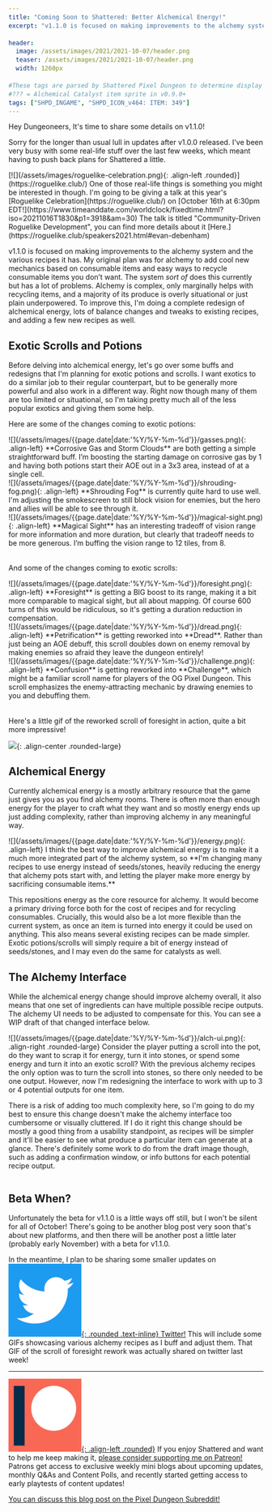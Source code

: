 ```yaml
---
title: "Coming Soon to Shattered: Better Alchemical Energy!"
excerpt: "v1.1.0 is focused on making improvements to the alchemy system and the various recipes it has. I'm doing a complete redesign of alchemical energy, lots of balance changes and tweaks to existing recipes, and adding a few new recipes as well."

header:
  image: /assets/images/2021/2021-10-07/header.png
  teaser: /assets/images/2021/2021-10-07/header.png
  width: 1260px

#These tags are parsed by Shattered Pixel Dungeon to determine display in its news feed
#??? = Alchemical Catalyst item sprite in v0.9.0+
tags: ["SHPD_INGAME", "SHPD_ICON_v464: ITEM: 349"]
---
```


Hey Dungeoneers, It's time to share some details on v1.1.0!

Sorry for the longer than usual lull in updates after v1.0.0 released. I've been very busy with some real-life stuff over the last few weeks, which meant having to push back plans for Shattered a little.

<div markdown="1" style="display: inline-block;">
[![](/assets/images/roguelike-celebration.png){: .align-left .rounded}](https://roguelike.club/) One of those real-life things is something you might be interested in though. I'm going to be giving a talk at this year's [Roguelike Celebration](https://roguelike.club/) on [October 16th at 6:30pm EDT!](https://www.timeanddate.com/worldclock/fixedtime.html?iso=20211016T1830&p1=3918&am=30) The talk is titled "Community-Driven Roguelike Development", you can find more details about it [Here.](https://roguelike.club/speakers2021.html#evan-debenham)
</div>

v1.1.0 is focused on making improvements to the alchemy system and the various recipes it has. My original plan was for alchemy to add cool new mechanics based on consumable items and easy ways to recycle consumable items you don’t want. The system *sort of* does this currently but has a lot of problems. Alchemy is complex, only marginally helps with recycling items, and a majority of its produce is overly situational or just plain underpowered. To improve this, I'm doing a complete redesign of alchemical energy, lots of balance changes and tweaks to existing recipes, and adding a few new recipes as well.

## Exotic Scrolls and Potions

Before delving into alchemical energy, let's go over some buffs and redesigns that I'm planning for exotic potions and scrolls. I want exotics to do a similar job to their regular counterpart, but to be generally more powerful and also work in a different way. Right now though many of them are too limited or situational, so I'm taking pretty much all of the less popular exotics and giving them some help.

Here are some of the changes coming to exotic potions:
<div markdown="1" style="display: inline-block;">
![](/assets/images/{{page.date|date:'%Y/%Y-%m-%d'}}/gasses.png){: .align-left}
**Corrosive Gas and Storm Clouds** are both getting a simple straightforward buff. I’m boosting the starting damage on corrosive gas by 1 and having both potions start their AOE out in a 3x3 area, instead of at a single cell.
</div>

<div markdown="1" style="display: inline-block;">
![](/assets/images/{{page.date|date:'%Y/%Y-%m-%d'}}/shrouding-fog.png){: .align-left}
**Shrouding Fog** is currently quite hard to use well. I'm adjusting the smokescreen to still block vision for enemies, but the hero and allies will be able to see through it.
</div>

<div markdown="1" style="display: inline-block; margin-bottom: 1.3em;">
![](/assets/images/{{page.date|date:'%Y/%Y-%m-%d'}}/magical-sight.png){: .align-left}
**Magical Sight** has an interesting tradeoff of vision range for more information and more duration, but clearly that tradeoff needs to be more generous. I’m buffing the vision range to 12 tiles, from 8.
</div>

And some of the changes coming to exotic scrolls:
<div markdown="1" style="display: inline-block;">
![](/assets/images/{{page.date|date:'%Y/%Y-%m-%d'}}/foresight.png){: .align-left}
**Foresight** is getting a BIG boost to its range, making it a bit more comparable to magical sight, but all about mapping. Of course 600 turns of this would be ridiculous, so it's getting a duration reduction in compensation.
</div>
<div markdown="1" style="display: inline-block;">
![](/assets/images/{{page.date|date:'%Y/%Y-%m-%d'}}/dread.png){: .align-left}
**Petrification** is getting reworked into **Dread**. Rather than just being an AOE debuff, this scroll doubles down on enemy removal by making enemies so afraid they leave the dungeon entirely!
</div>
<div markdown="1" style="display: inline-block; margin-bottom: 1.3em;">
![](/assets/images/{{page.date|date:'%Y/%Y-%m-%d'}}/challenge.png){: .align-left}
**Confusion** is getting reworked into **Challenge**, which might be a familiar scroll name for players of the OG Pixel Dungeon. This scroll emphasizes the enemy-attracting mechanic by drawing enemies to you and debuffing them.
</div>

Here's a little gif of the reworked scroll of foresight in action, quite a bit more impressive!

![](/assets/images/{{page.date|date:'%Y/%Y-%m-%d'}}/foresight.gif){: .align-center .rounded-large}

## Alchemical Energy

Currently alchemical energy is a mostly arbitrary resource that the game just gives you as you find alchemy rooms. There is often more than enough energy for the player to craft what they want and so mostly energy ends up just adding complexity, rather than improving alchemy in any meaningful way.

<div markdown="1" style="display: inline-block;">
![](/assets/images/{{page.date|date:'%Y/%Y-%m-%d'}}/energy.png){: .align-left}
I think the best way to improve alchemical energy is to make it a much more integrated part of the alchemy system, so **I'm changing many recipes to use energy instead of seeds/stones, heavily reducing the energy that alchemy pots start with, and letting the player make more energy by sacrificing consumable items.**
</div>

This repositions energy as the core resource for alchemy. It would become a primary driving force both for the cost of recipes and for recycling consumables. Crucially, this would also be a lot more flexible than the current system, as once an item is turned into energy it could be used on anything. This also means several existing recipes can be made simpler. Exotic potions/scrolls will simply require a bit of energy instead of seeds/stones, and I may even do the same for catalysts as well.

## The Alchemy Interface

While the alchemical energy change should improve alchemy overall, it also means that one set of ingredients can have multiple possible recipe outputs. The alchemy UI needs to be adjusted to compensate for this. You can see a WIP draft of that changed interface below.

<div markdown="1" style="display: inline-block;">
![](/assets/images/{{page.date|date:'%Y/%Y-%m-%d'}}/alch-ui.png){: .align-right .rounded-large}
Consider the player putting a scroll into the pot, do they want to scrap it for energy, turn it into stones, or spend some energy and turn it into an exotic scroll? With the previous alchemy recipes the only option was to turn the scroll into stones, so there only needed to be one output. However, now I'm redesigning the interface to work with up to 3 or 4 potential outputs for one item.

There is a risk of adding too much complexity here, so I'm going to do my best to ensure this change doesn't make the alchemy interface too cumbersome or visually cluttered. If I do it right this change should be mostly a good thing from a usability standpoint, as recipes will be simpler and it'll be easier to see what produce a particular item can generate at a glance. There's definitely some work to do from the draft image though, such as adding a confirmation window, or info buttons for each potential recipe output.
</div>

## Beta When?

Unfortunately the beta for v1.1.0 is a little ways off still, but I won't be silent for all of October! There's going to be another blog post very soon that's about new platforms, and then there will be another post a little later (probably early November) with a beta for v1.1.0.

In the meantime, I plan to be sharing some smaller updates on [![](/assets/images/twitter-icon.png){: .rounded .text-inline} Twitter!](https://www.twitter.com/ShatteredPixel) This will include some GIFs showcasing various alchemy recipes as I buff and adjust them. That GIF of the scroll of foresight rework was actually shared on twitter last week!

---

[![](/assets/images/patreon-icon-2021.png){: .align-left .rounded}](https://www.patreon.com/ShatteredPixel) If you enjoy Shattered and want to help me keep making it, [please consider supporting me on Patreon!](https://www.patreon.com/ShatteredPixel) Patrons get access to exclusive weekly mini blogs about upcoming updates, monthly Q&As and Content Polls, and recently started getting access to early playtests of content updates!

[You can discuss this blog post on the Pixel Dungeon Subreddit!](https://www.reddit.com/r/PixelDungeon/comments/q3j5yg/)